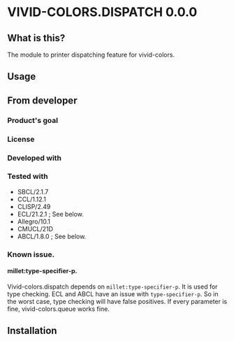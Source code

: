 # VIVID-COLORS.DISPATCH 0.0.0
## What is this?
The module to printer dispatching feature for vivid-colors.

## Usage

## From developer

### Product's goal

### License

### Developed with

### Tested with
* SBCL/2.1.7
* CCL/1.12.1
* CLISP/2.49
* ECL/21.2.1 ; See below.
* Allegro/10.1
* CMUCL/21D
* ABCL/1.8.0 ; See below.

### Known issue.
#### millet:type-specifier-p.
Vivid-colors.dispatch depends on `millet:type-specifier-p`.
It is used for type checking.
ECL and ABCL have an issue with `type-specifier-p`.
So in the worst case, type checking will have false positives.
If every parameter is fine, vivid-colors.queue works fine.

## Installation

